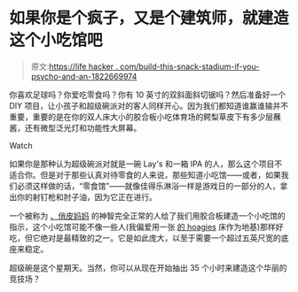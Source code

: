 # 如果你是个疯子，又是个建筑师，就建造这个小吃馆吧

> 原文:[https://life hacker . com/build-this-snack-stadium-if-you-psycho-and-an-1822669974](https://lifehacker.com/build-this-snack-stadium-if-you-are-insane-and-also-an-1822669974)

你喜欢足球吗？你爱吃零食吗？你有 10 英寸的双斜面斜切锯吗？然后准备好一个 DIY 项目，让小孩子和超级碗派对的客人同样开心。因为我们都知道谁赢谁输并不重要，重要的是在你的双人床大小的胶合板小吃体育场的鳄梨草皮下有多少层蘸酱，还有微型泛光灯和功能性大屏幕。

Watch

如果你是那种认为超级碗派对就是一碗 Lay's 和一箱 IPA 的人，那么这个项目不适合你。但是对于那些认真对待零食的人来说，那些知道小吃馆——或者，如果我们必须这样做的话，“零食馆”——就像佳得乐淋浴一样是游戏日的一部分的人，拿出你的射钉枪和肘子油，因为它正在进行。

一个被称为 [、俏皮妈妈](http://niftymom.com/2016/01/epic-reusable-wood-snack-stadium/) 的神智完全正常的人给了我们用胶合板建造一个小吃馆的指示，这个小吃馆可能不像一些人(我偏爱用一张 [的 hoagies](https://www.instagram.com/p/BBGnM6DOf7c/?utm_source=ig_embed) 床作为地基)那样好吃，但它绝对是最精致的之一。它是如此庞大，以至于需要一个超过五英尺宽的底座来稳定。

超级碗是这个星期天。当然，你可以从现在开始抽出 35 个小时来建造这个华丽的竞技场？